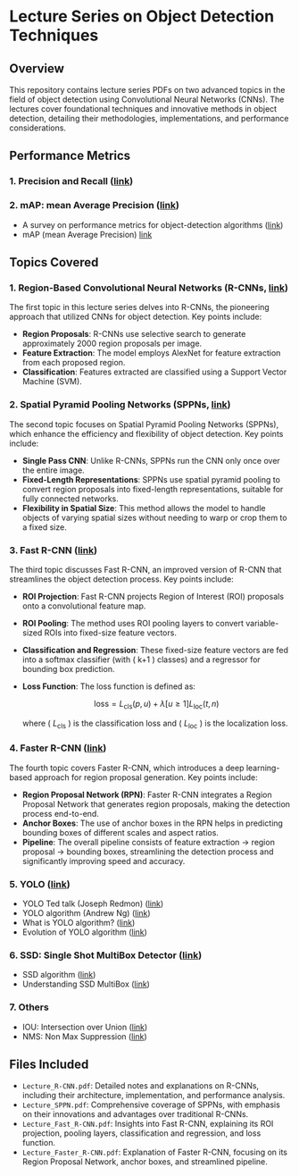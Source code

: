 # Lecture Series on Object Detection Techniques

## Overview
This repository contains lecture series PDFs on two advanced topics in the field of object detection using Convolutional Neural Networks (CNNs). The lectures cover foundational techniques and innovative methods in object detection, detailing their methodologies, implementations, and performance considerations.

## Performance Metrics

### 1. Precision and Recall ([link](https://github.com/ccho0208/2024-summer-project_Deep-Learning/blob/main/3_lectures_detection/0a%20-%20Precision%20and%20Recall.pdf))

### 2. mAP: mean Average Precision ([link](https://github.com/ccho0208/2024-summer-project_Deep-Learning/blob/main/3_lectures_detection/0b%20-%20mAP.pdf))
- A survey on performance metrics for object-detection algorithms ([link](https://www.youtube.com/watch?v=c45jSJ3WGds&list=PLoEMreTa9CNm18TPHIYm3t2CLIqxLxzYD&index=1))
- mAP (mean Average Precision) [link](https://jonathan-hui.medium.com/map-mean-average-precision-for-object-detection-45c121a31173)

## Topics Covered

### 1. Region-Based Convolutional Neural Networks (R-CNNs, [link](https://arxiv.org/pdf/1311.2524))
The first topic in this lecture series delves into R-CNNs, the pioneering approach that utilized CNNs for object detection. Key points include:
- **Region Proposals**: R-CNNs use selective search to generate approximately 2000 region proposals per image.
- **Feature Extraction**: The model employs AlexNet for feature extraction from each proposed region.
- **Classification**: Features extracted are classified using a Support Vector Machine (SVM).

### 2. Spatial Pyramid Pooling Networks (SPPNs, [link](https://arxiv.org/pdf/1406.4729))
The second topic focuses on Spatial Pyramid Pooling Networks (SPPNs), which enhance the efficiency and flexibility of object detection. Key points include:
- **Single Pass CNN**: Unlike R-CNNs, SPPNs run the CNN only once over the entire image.
- **Fixed-Length Representations**: SPPNs use spatial pyramid pooling to convert region proposals into fixed-length representations, suitable for fully connected networks.
- **Flexibility in Spatial Size**: This method allows the model to handle objects of varying spatial sizes without needing to warp or crop them to a fixed size.

### 3. Fast R-CNN ([link](https://arxiv.org/pdf/1504.08083))
The third topic discusses Fast R-CNN, an improved version of R-CNN that streamlines the object detection process. Key points include:
- **ROI Projection**: Fast R-CNN projects Region of Interest (ROI) proposals onto a convolutional feature map.
- **ROI Pooling**: The method uses ROI pooling layers to convert variable-sized ROIs into fixed-size feature vectors.
- **Classification and Regression**: These fixed-size feature vectors are fed into a softmax classifier (with \( k+1 \) classes) and a regressor for bounding box prediction.
- **Loss Function**: The loss function is defined as:

  $$
  \text{loss} = L_{\text{cls}}(p,u) + \lambda [u \geq 1] L_{\text{loc}}(t,n)
  $$

  where \( $L_{\text{cls}}$ \) is the classification loss and \( $L_{\text{loc}}$ \) is the localization loss.

### 4. Faster R-CNN ([link](https://arxiv.org/pdf/1506.01497))
The fourth topic covers Faster R-CNN, which introduces a deep learning-based approach for region proposal generation. Key points include:
- **Region Proposal Network (RPN)**: Faster R-CNN integrates a Region Proposal Network that generates region proposals, making the detection process end-to-end.
- **Anchor Boxes**: The use of anchor boxes in the RPN helps in predicting bounding boxes of different scales and aspect ratios.
- **Pipeline**: The overall pipeline consists of feature extraction -> region proposal -> bounding boxes, streamlining the detection process and significantly improving speed and accuracy.


### 5. YOLO ([link](https://arxiv.org/pdf/1506.02640))
- YOLO Ted talk (Joseph Redmon) ([link](https://www.ted.com/talks/joseph_redmon_how_computers_learn_to_recognize_objects_instantly?language=en&subtitle=en&trigger=15s))
- YOLO algorithm (Andrew Ng) ([link](https://www.youtube.com/watch?v=9s_FpMpdYW8))
- What is YOLO algorithm? ([link](https://www.youtube.com/watch?v=ag3DLKsl2vk))
- Evolution of YOLO algorithm ([link](https://encord.com/blog/yolo-object-detection-guide/))

### 6. SSD: Single Shot MultiBox Detector ([link](https://arxiv.org/pdf/1512.02325))
- SSD algorithm ([link](https://towardsdatascience.com/review-ssd-single-shot-detector-object-detection-851a94607d11))
- Understanding SSD MultiBox ([link](https://towardsdatascience.com/understanding-ssd-multibox-real-time-object-detection-in-deep-learning-495ef744fab))


### 7. Others
- IOU: Intersection over Union ([link](https://medium.com/analytics-vidhya/iou-intersection-over-union-705a39e7acef))
- NMS: Non Max Suppression ([link](https://medium.com/analytics-vidhya/non-max-suppression-nms-6623e6572536))


## Files Included
- `Lecture_R-CNN.pdf`: Detailed notes and explanations on R-CNNs, including their architecture, implementation, and performance analysis.
- `Lecture_SPPN.pdf`: Comprehensive coverage of SPPNs, with emphasis on their innovations and advantages over traditional R-CNNs.
- `Lecture_Fast_R-CNN.pdf`: Insights into Fast R-CNN, explaining its ROI projection, pooling layers, classification and regression, and loss function.
- `Lecture_Faster_R-CNN.pdf`: Explanation of Faster R-CNN, focusing on its Region Proposal Network, anchor boxes, and streamlined pipeline.

